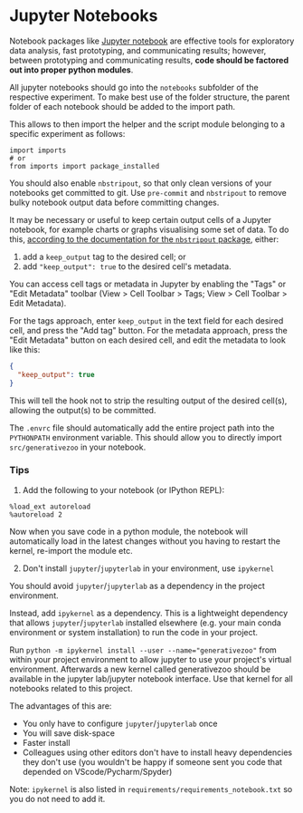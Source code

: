 # Jupyter Notebooks

Notebook packages like [Jupyter notebook](http://jupyter.org/) are effective tools for exploratory data analysis,
fast prototyping, and communicating results; however, between prototyping and communicating results, **code should be
factored out into proper python modules**.

All jupyter notebooks should go into the `notebooks` subfolder of the respective experiment.
To make best use of the folder structure, the parent folder of each notebook should be added to the import path.

This allows to then import the helper and the script module belonging to a specific experiment as follows:

```
import imports
# or
from imports import package_installed
```

You should also enable `nbstripout`, so that only clean versions of your notebooks get committed to git.
Use `pre-commit` and `nbstripout` to remove bulky notebook output data before committing changes.

It may be necessary or useful to keep certain output cells of a Jupyter notebook, for example charts or graphs visualising
some set of data. To do this, [according to the documentation for the `nbstripout` package][nbstripout], either:

1. add a `keep_output` tag to the desired cell; or
2. add `"keep_output": true` to the desired cell's metadata.

You can access cell tags or metadata in Jupyter by enabling the "Tags" or
"Edit Metadata" toolbar (View > Cell Toolbar > Tags; View > Cell Toolbar >
Edit Metadata).

For the tags approach, enter `keep_output` in the text field for each desired cell, and
press the "Add tag" button. For the metadata approach, press the "Edit Metadata" button
on each desired cell, and edit the metadata to look like this:

```json
{
  "keep_output": true
}
```

This will tell the hook not to strip the resulting output of the desired cell(s), allowing the output(s) to be committed.

The `.envrc` file should automatically add the entire project path into the `PYTHONPATH` environment variable.
This should allow you to directly import `src/generativezoo` in your notebook.

### Tips

1. Add the following to your notebook (or IPython REPL):

```
%load_ext autoreload
%autoreload 2
```

Now when you save code in a python module, the notebook will automatically load in the latest changes without you having to
restart the kernel, re-import the module etc.

2. Don't install `jupyter`/`jupyterlab` in your environment, use `ipykernel`

You should avoid `jupyter`/`jupyterlab` as a dependency in the project environment.

Instead, add `ipykernel` as a dependency. This is a lightweight dependency that allows `jupyter`/`jupyterlab` installed elsewhere
(e.g. your main conda environment or system installation) to run the code in your project.

Run `python -m ipykernel install --user --name="generativezoo"` from within your project environment to allow jupyter
to use your project's virtual environment. Afterwards a new kernel called generativezoo should be available in the
jupyter lab/jupyter notebook interface. Use that kernel for all notebooks related to this project.

The advantages of this are:

- You only have to configure `jupyter`/`jupyterlab` once
- You will save disk-space
- Faster install
- Colleagues using other editors don't have to install heavy dependencies they don't use (you wouldn't be happy if someone sent you
code that depended on VScode/Pycharm/Spyder)

Note: `ipykernel` is also listed in `requirements/requirements_notebook.txt` so you do not need to add it.

[nbstripout]: https://github.com/kynan/nbstripout
